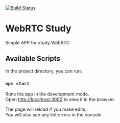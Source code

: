 [![Build Status](https://travis-ci.com/leandrogaspar/webrtc-study.svg?branch=master)](https://travis-ci.com/leandrogaspar/webrtc-study)

# WebRTC Study

Simple APP for study WebRTC

## Available Scripts

In the project directory, you can run:

### `npm start`

Runs the app in the development mode.<br>
Open [http://localhost:3000](http://localhost:3000) to view it in the browser.

The page will reload if you make edits.<br>
You will also see any lint errors in the console.
